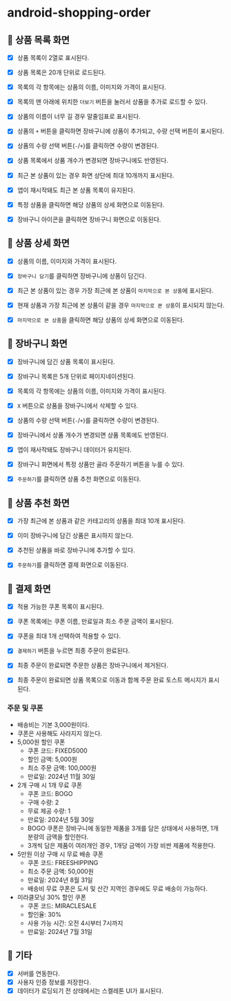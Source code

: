 # android-shopping-order


## 🎯 상품 목록 화면

- [x] 상품 목록이 2열로 표시된다.
- [x] 상품 목록은 20개 단위로 로드된다.
- [x] 목록의 각 항목에는 상품의 이름, 이미지와 가격이 표시된다.
- [x] 목록의 맨 아래에 위치한 `더보기` 버튼을 눌러서 상품을 추가로 로드할 수 있다.
- [x] 상품의 이름이 너무 길 경우 말줄임표로 표시된다.
- [x] 상품의 `+` 버튼을 클릭하면 장바구니에 상품이 추가되고, 수량 선택 버튼이 표시된다.
- [x] 상품의 수량 선택 버튼(`-`/`+`)를 클릭하면 수량이 변경된다.
- [x] 상품 목록에서 상품 개수가 변경되면 장바구니에도 반영된다.
- [x] 최근 본 상품이 있는 경우 화면 상단에 최대 10개까지 표시된다.
- [x] 앱이 재시작돼도 최근 본 상품 목록이 유지된다.
- [x] 특정 상품을 클릭하면 해당 상품의 상세 화면으로 이동된다.
- [x] 장바구니 아이콘을 클릭하면 장바구니 화면으로 이동된다.


## 🎯 상품 상세 화면

- [x] 상품의 이름, 이미지와 가격이 표시된다.
- [x] `장바구니 담기`를 클릭하면 장바구니에 상품이 담긴다.
- [x] 최근 본 상품이 있는 경우 가장 최근에 본 상품이 `마지막으로 본 상품`에 표시된다.
- [x] 현재 상품과 가장 최근에 본 상품이 같을 경우 `마지막으로 본 상품`이 표시되지 않는다.
- [x] `마지막으로 본 상품`을 클릭하면 해당 상품의 상세 화면으로 이동된다.


## 🎯 장바구니 화면

- [x] 장바구니에 담긴 상품 목록이 표시된다.
- [x] 장바구니 목록은 5개 단위로 페이지네이션된다.
- [x] 목록의 각 항목에는 상품의 이름, 이미지와 가격이 표시된다.
- [x] `X` 버튼으로 상품을 장바구니에서 삭제할 수 있다.
- [x] 상품의 수량 선택 버튼(`-`/`+`)를 클릭하면 수량이 변경된다.
- [x] 장바구니에서 상품 개수가 변경되면 상품 목록에도 반영된다.
- [x] 앱이 재사작돼도 장바구니 데이터가 유지된다.
- [x] 장바구니 화면에서 특정 상품만 골라 주문하기 버튼을 누를 수 있다.
- [x] `주문하기`를 클릭하면 상품 추천 화면으로 이동된다.


## 🎯 상품 추천 화면

- [x] 가장 최근에 본 상품과 같은 카테고리의 상품을 최대 10개 표시된다.
- [x] 이미 장바구니에 담긴 상품은 표시하지 않는다.
- [x] 추천된 상품을 바로 장바구니에 추가할 수 있다.
- [x] `주문하기`를 클릭하면 결제 화면으로 이동된다.


## 🎯 결제 화면

- [x] 적용 가능한 쿠폰 목록이 표시된다.
- [x] 쿠폰 목록에는 쿠폰 이름, 만료일과 최소 주문 금액이 표시된다.
- [x] 쿠폰을 최대 1개 선택하여 적용할 수 있다.
- [x] `결제하기` 버튼을 누르면 최종 주문이 완료된다.
- [x] 최종 주문이 완료되면 주문한 상품은 장바구니에서 제거된다.
- [x] 최종 주문이 완료되면 상품 목록으로 이동과 함께 주문 완료 토스트 메시지가 표시된다.


### 주문 및 쿠폰

- 배송비는 기본 3,000원이다.
- 쿠폰은 사용해도 사라지지 않는다.
- 5,000원 할인 쿠폰
  - 쿠폰 코드: FIXED5000
  - 할인 금액: 5,000원
  - 최소 주문 금액: 100,000원
  - 만료일: 2024년 11월 30일
- 2개 구매 시 1개 무료 쿠폰
  - 쿠폰 코드: BOGO
  - 구매 수량: 2
  - 무료 제공 수량: 1
  - 만료일: 2024년 5월 30일
  - BOGO 쿠폰은 장바구니에 동일한 제품을 3개를 담은 상태에서 사용하면, 1개 분량의 금액을 할인한다.
  - 3개씩 담은 제품이 여러개인 경우, 1개당 금액이 가장 비싼 제품에 적용한다.
- 5만원 이상 구매 시 무료 배송 쿠폰
  - 쿠폰 코드: FREESHIPPING
  - 최소 주문 금액: 50,000원
  - 만료일: 2024년 8월 31일
  - 배송비 무료 쿠폰은 도서 및 산간 지역인 경우에도 무료 배송이 가능하다.
- 미라클모닝 30% 할인 쿠폰
  - 쿠폰 코드: MIRACLESALE
  - 할인율: 30%
  - 사용 가능 시간: 오전 4시부터 7시까지
  - 만료일: 2024년 7월 31일

    
## 🎯 기타

- [x] 서버를 연동한다.
- [x] 사용자 인증 정보를 저장한다.
- [x] 데이터가 로딩되기 전 상태에서는 스켈레톤 UI가 표시된다.
